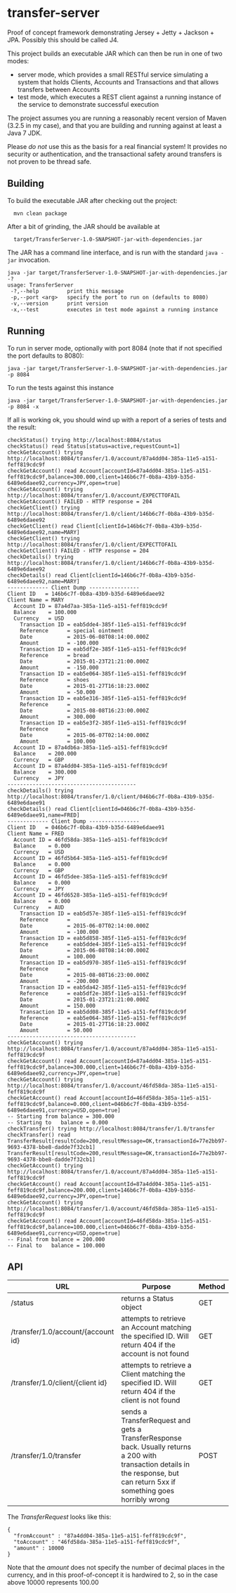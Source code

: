 # transfer-server
Proof of concept framework demonstrating Jersey + Jetty + Jackson + JPA. Possibly this should be called J4.

This project builds an executable JAR which can then be run in one of two modes:

- server mode, which provides a small RESTful service simulating a system that holds Clients, Accounts and Transactions and that allows transfers between Accounts
- test mode, which executes a REST client against a running instance of the service to demonstrate successful execution
 
The project assumes you are running a reasonably recent version of Maven (3.2.5 in my case), and that you are building and running against at least a Java 7 JDK.

Please *do not* use this as the basis for a real financial system! It provides no security or authentication, and the transactional safety around transfers is not proven to be thread safe.

## Building

To build the executable JAR after checking out the project:

```
  mvn clean package
```

After a bit of grinding, the JAR should be available at

```
  target/TransferServer-1.0-SNAPSHOT-jar-with-dependencies.jar
```

The JAR has a command line interface, and is run with the standard ``java -jar`` invocation.

```
java -jar target/TransferServer-1.0-SNAPSHOT-jar-with-dependencies.jar -?
usage: TransferServer
 -?,--help         print this message
 -p,--port <arg>   specify the port to run on (defaults to 8080)
 -v,--version      print version
 -x,--test         executes in test mode against a running instance
 ```

## Running
 
To run in server mode, optionally with port 8084 (note that if not specified the port defaults to 8080):
 
```
java -jar target/TransferServer-1.0-SNAPSHOT-jar-with-dependencies.jar -p 8084
```

To run the tests against this instance

```
java -jar target/TransferServer-1.0-SNAPSHOT-jar-with-dependencies.jar -p 8084 -x
```

If all is working ok, you should wind up with a report of a series of tests and the result:

```
checkStatus() trying http://localhost:8084/status
checkStatus() read Status[status=active,requestCount=1]
checkGetAccount() trying http://localhost:8084/transfer/1.0/account/87a4dd04-385a-11e5-a151-feff819cdc9f
checkGetAccount() read Account[accountId=87a4dd04-385a-11e5-a151-feff819cdc9f,balance=300.000,client=146b6c7f-0b8a-43b9-b35d-6489e6daee92,currency=JPY,open=true]
checkGetAccount() trying http://localhost:8084/transfer/1.0/account/EXPECTTOFAIL
checkGetAccount() FAILED - HTTP response = 204
checkGetClient() trying http://localhost:8084/transfer/1.0/client/146b6c7f-0b8a-43b9-b35d-6489e6daee92
checkGetClient() read Client[clientId=146b6c7f-0b8a-43b9-b35d-6489e6daee92,name=MARY]
checkGetClient() trying http://localhost:8084/transfer/1.0/client/EXPECTTOFAIL
checkGetClient() FAILED - HTTP response = 204
checkDetails() trying http://localhost:8084/transfer/1.0/client/146b6c7f-0b8a-43b9-b35d-6489e6daee92
checkDetails() read Client[clientId=146b6c7f-0b8a-43b9-b35d-6489e6daee92,name=MARY]
------------- Client Dump ----------------
Client ID   = 146b6c7f-0b8a-43b9-b35d-6489e6daee92
Client Name = MARY
  Account ID = 87a4d7aa-385a-11e5-a151-feff819cdc9f
  Balance    = 100.000
  Currency   = USD
    Transaction ID = eab5dde4-385f-11e5-a151-feff819cdc9f
    Reference      = special ointment
    Date           = 2015-06-08T08:14:00.000Z
    Amount         = -100.000
    Transaction ID = eab5df2e-385f-11e5-a151-feff819cdc9f
    Reference      = bread
    Date           = 2015-01-23T21:21:00.000Z
    Amount         = -150.000
    Transaction ID = eab5e064-385f-11e5-a151-feff819cdc9f
    Reference      = shoes
    Date           = 2015-01-27T16:18:23.000Z
    Amount         = -50.000
    Transaction ID = eab5e316-385f-11e5-a151-feff819cdc9f
    Reference      = 
    Date           = 2015-08-08T16:23:00.000Z
    Amount         = 300.000
    Transaction ID = eab5e3f2-385f-11e5-a151-feff819cdc9f
    Reference      = 
    Date           = 2015-06-07T02:14:00.000Z
    Amount         = 100.000
  Account ID = 87a4db6a-385a-11e5-a151-feff819cdc9f
  Balance    = 200.000
  Currency   = GBP
  Account ID = 87a4dd04-385a-11e5-a151-feff819cdc9f
  Balance    = 300.000
  Currency   = JPY
-----------------------------------------
checkDetails() trying http://localhost:8084/transfer/1.0/client/046b6c7f-0b8a-43b9-b35d-6489e6daee91
checkDetails() read Client[clientId=046b6c7f-0b8a-43b9-b35d-6489e6daee91,name=FRED]
------------- Client Dump ----------------
Client ID   = 046b6c7f-0b8a-43b9-b35d-6489e6daee91
Client Name = FRED
  Account ID = 46fd58da-385a-11e5-a151-feff819cdc9f
  Balance    = 0.000
  Currency   = USD
  Account ID = 46fd5b64-385a-11e5-a151-feff819cdc9f
  Balance    = 0.000
  Currency   = GBP
  Account ID = 46fd5dee-385a-11e5-a151-feff819cdc9f
  Balance    = 0.000
  Currency   = JPY
  Account ID = 46fd6528-385a-11e5-a151-feff819cdc9f
  Balance    = 0.000
  Currency   = AUD
    Transaction ID = eab5d57e-385f-11e5-a151-feff819cdc9f
    Reference      = 
    Date           = 2015-06-07T02:14:00.000Z
    Amount         = -100.000
    Transaction ID = eab5d858-385f-11e5-a151-feff819cdc9f
    Reference      = eab5dde4-385f-11e5-a151-feff819cdc9f
    Date           = 2015-06-08T08:14:00.000Z
    Amount         = 100.000
    Transaction ID = eab5d970-385f-11e5-a151-feff819cdc9f
    Reference      = 
    Date           = 2015-08-08T16:23:00.000Z
    Amount         = -200.000
    Transaction ID = eab5da42-385f-11e5-a151-feff819cdc9f
    Reference      = eab5df2e-385f-11e5-a151-feff819cdc9f
    Date           = 2015-01-23T21:21:00.000Z
    Amount         = 150.000
    Transaction ID = eab5dd08-385f-11e5-a151-feff819cdc9f
    Reference      = eab5e064-385f-11e5-a151-feff819cdc9f
    Date           = 2015-01-27T16:18:23.000Z
    Amount         = 50.000
-----------------------------------------
checkGetAccount() trying http://localhost:8084/transfer/1.0/account/87a4dd04-385a-11e5-a151-feff819cdc9f
checkGetAccount() read Account[accountId=87a4dd04-385a-11e5-a151-feff819cdc9f,balance=300.000,client=146b6c7f-0b8a-43b9-b35d-6489e6daee92,currency=JPY,open=true]
checkGetAccount() trying http://localhost:8084/transfer/1.0/account/46fd58da-385a-11e5-a151-feff819cdc9f
checkGetAccount() read Account[accountId=46fd58da-385a-11e5-a151-feff819cdc9f,balance=0.000,client=046b6c7f-0b8a-43b9-b35d-6489e6daee91,currency=USD,open=true]
-- Starting from balance = 300.000
-- Starting to   balance = 0.000
checkTransfer() trying http://localhost:8084/transfer/1.0/transfer
checkTransfer() read TransferResult[resultCode=200,resultMessage=OK,transactionId=77e2bb97-9693-4378-bbe8-dadde7f32cb1]
TransferResult[resultCode=200,resultMessage=OK,transactionId=77e2bb97-9693-4378-bbe8-dadde7f32cb1]
checkGetAccount() trying http://localhost:8084/transfer/1.0/account/87a4dd04-385a-11e5-a151-feff819cdc9f
checkGetAccount() read Account[accountId=87a4dd04-385a-11e5-a151-feff819cdc9f,balance=200.000,client=146b6c7f-0b8a-43b9-b35d-6489e6daee92,currency=JPY,open=true]
checkGetAccount() trying http://localhost:8084/transfer/1.0/account/46fd58da-385a-11e5-a151-feff819cdc9f
checkGetAccount() read Account[accountId=46fd58da-385a-11e5-a151-feff819cdc9f,balance=100.000,client=046b6c7f-0b8a-43b9-b35d-6489e6daee91,currency=USD,open=true]
-- Final from balance = 200.000
-- Final to   balance = 100.000
```
## API

| URL | Purpose | Method |
| --- | ------- | ------ |
| /status | returns a Status object | GET |
| /transfer/1.0/account/{account id} | attempts to retrieve an Account matching the specified ID. Will return 404 if the account is not found | GET |
| /transfer/1.0/client/{client id} | attempts to retrieve a Client matching the specified ID. Will return 404 if the client is not found | GET |
| /transfer/1.0/transfer | sends a TransferRequest and gets a TransferResponse back. Usually returns a 200 with transaction details in the response, but can return 5xx if something goes horribly wrong | POST |

The *TransferRequest* looks like this:

```
{
  "fromAccount" : "87a4dd04-385a-11e5-a151-feff819cdc9f",
  "toAccount" : "46fd58da-385a-11e5-a151-feff819cdc9f",
  "amount" : 10000
}
```

Note that the *amount* does not specify the number of decimal places in the currency, and in this proof-of-concept it is hardwired to 2, so in the case above 10000 represents 100.00
